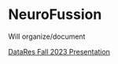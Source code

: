 # NeuroFussion

Will organize/document

[DataRes Fall 2023 Presentation](https://docs.google.com/presentation/d/e/2PACX-1vTQLD8MCe2OvdTGkTvWZgo5jjMUXJ7F7qjbYSxxzzDBlePu0Fr0eCB--QUY_c_bh1twbhGaxBvvHoRq/pub?start=false&loop=false&delayms=3000&slide=id.gd1bf8d60a4_0_0](https://docs.google.com/presentation/d/e/2PACX-1vTQLD8MCe2OvdTGkTvWZgo5jjMUXJ7F7qjbYSxxzzDBlePu0Fr0eCB--QUY_c_bh1twbhGaxBvvHoRq/pub?start=false&loop=false&delayms=3000)https://docs.google.com/presentation/d/e/2PACX-1vTQLD8MCe2OvdTGkTvWZgo5jjMUXJ7F7qjbYSxxzzDBlePu0Fr0eCB--QUY_c_bh1twbhGaxBvvHoRq/pub?start=false&loop=false&delayms=3000)
